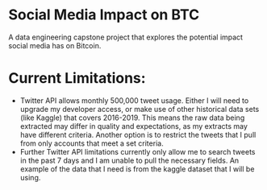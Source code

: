 # Social Media Impact on BTC
A data engineering capstone project that explores the potential impact social media has on Bitcoin.

# Current Limitations:
+ Twitter API allows monthly 500,000 tweet usage. Either I will need to upgrade my developer access, or make use of other historical data sets (like Kaggle) that covers 2016-2019. This means the raw data being extracted may differ in quality and expectations, as my extracts may have different criteria. Another option is to restrict the tweets that I pull from only accounts that meet a set criteria.
+ Further Twitter API limitations currently only allow me to search tweets in the past 7 days and I am unable to pull the necessary fields. An example of the data that I need is from the kaggle dataset that I will be using.

